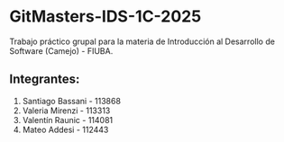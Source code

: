 # GitMasters-IDS-1C-2025
Trabajo práctico grupal para la materia de Introducción al Desarrollo de Software (Camejo) - FIUBA.

## Integrantes:

1. Santiago Bassani - 113868
2. Valeria Mirenzi - 113313
3. Valentín Raunic - 114081
4. Mateo Addesi - 112443
